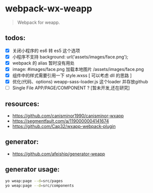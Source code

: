 # webpack-wx-weapp
> Webpack for weapp.

## todos:
- [x] 关闭小程序的 es6 转 es5 这个选项
- [x] 小程序不支持 background: url('assets/images/face.png');
- [x] webpack 的 alias 暂时没有用处
- [x] image: #images/face.png 加载本地图片 /assets/images/face.png
- [x] 组件中的样式需要引用一下 style.wxss [ 可以考虑 dll 的思路 ]
- [x] 优化(代码、options) weapp-sass-loader.js 这个loader 并存放github
- [ ] Single File APP/PAGE/COMPONENT ? [暂未开发,还在研究]

## resources:
+ https://github.com/canisminor1990/canisminor-wxapp
+ https://segmentfault.com/a/1190000004141674
+ https://github.com/Cap32/wxapp-webpack-plugin


## generator:
+ https://github.com/afeiship/generator-weapp

## generator usage:
```bash
yo weap:page --d=src/pages
yo weap:page --d=src/components
```
